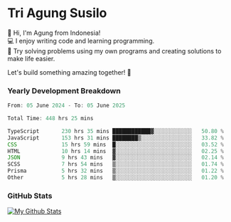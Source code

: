# Tri Agung Susilo

👋 Hi, I'm Agung from Indonesia!<br>
💻 I enjoy writing code and learning programming.<br>
🧠 Try solving problems using my own programs and creating solutions to make life easier.

Let's build something amazing together! 🚀

### Yearly Development Breakdown

<!--START_SECTION:waka-->

```TypeScript JavaScript PHP
From: 05 June 2024 - To: 05 June 2025

Total Time: 448 hrs 25 mins

TypeScript       230 hrs 35 mins ████████████▓░░░░░░░░░░░░   50.80 %
JavaScript       153 hrs 31 mins ████████▒░░░░░░░░░░░░░░░░   33.82 %
CSS              15 hrs 59 mins  █░░░░░░░░░░░░░░░░░░░░░░░░   03.52 %
HTML             10 hrs 14 mins  ▓░░░░░░░░░░░░░░░░░░░░░░░░   02.25 %
JSON             9 hrs 43 mins   ▓░░░░░░░░░░░░░░░░░░░░░░░░   02.14 %
SCSS             7 hrs 54 mins   ▒░░░░░░░░░░░░░░░░░░░░░░░░   01.74 %
Prisma           5 hrs 32 mins   ▒░░░░░░░░░░░░░░░░░░░░░░░░   01.22 %
Other            5 hrs 28 mins   ▒░░░░░░░░░░░░░░░░░░░░░░░░   01.20 %
```

<!--END_SECTION:waka-->

### GitHub Stats

[![My Github Stats](https://github-readme-stats.vercel.app/api?username=triagung128&show_icons=true&hide=contribs,issues&count_private=true&theme=tokyonight)](https://github.com/triagung128)

<!-- [![Top Langs](https://github-readme-stats.vercel.app/api/top-langs/?username=triagung128&layout=compact)](https://github.com/triagung128) -->
